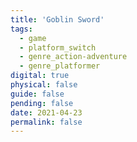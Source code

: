 ```yaml
---
title: 'Goblin Sword'
tags:
  - game
  - platform_switch
  - genre_action-adventure
  - genre_platformer
digital: true
physical: false
guide: false
pending: false
date: 2021-04-23
permalink: false
---
```

